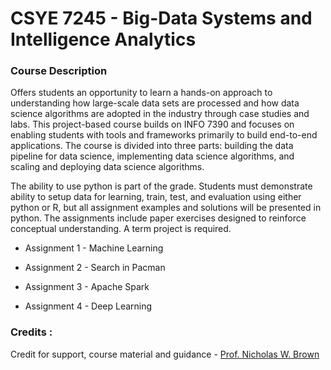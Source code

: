 # CSYE 7245 - Big-Data Systems and Intelligence Analytics

### Course Description
Offers students an opportunity to learn a hands-on approach to understanding how large-scale data sets
are processed and how data science algorithms are adopted in the industry through case studies and
labs. This project-based course builds on INFO 7390 and focuses on enabling students with tools and
frameworks primarily to build end-to-end applications. The course is divided into three parts: building
the data pipeline for data science, implementing data science algorithms, and scaling and deploying data
science algorithms.

The ability to use python is part of the grade. Students must demonstrate ability to setup data for
learning, train, test, and evaluation using either python or R, but all assignment examples and solutions
will be presented in python. The assignments include paper exercises designed to reinforce conceptual
understanding. A term project is required.

* Assignment 1 - Machine Learning

* Assignment 2 - Search in Pacman

* Assignment 3 - Apache Spark

* Assignment 4 - Deep Learning

### Credits : 
Credit for support, course material and guidance - [Prof. Nicholas W. Brown](https://github.com/nikbearbrown "Prof. Nicholas W. Brown")